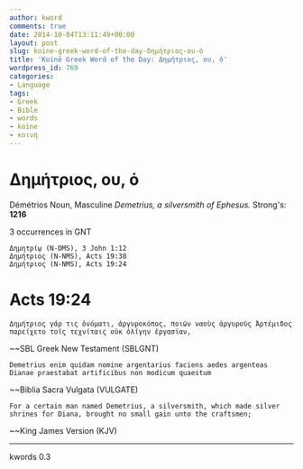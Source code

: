 ```yaml
---
author: kword
comments: true
date: 2014-10-04T13:11:49+00:00
layout: post
slug: koine-greek-word-of-the-day-δημήτριος-ου-ὁ
title: 'Koinē Greek Word of the Day: Δημήτριος, ου, ὁ'
wordpress_id: 769
categories:
- Language
tags:
- Greek
- Bible
- words
- koine
- κοινή
---
```


# Δημήτριος, ου, ὁ

Démétrios
Noun, Masculine
*Demetrius, a silversmith of Ephesus.*
Strong's: **1216**

3 occurrences in GNT

```text
Δημητρίῳ (N-DMS), 3 John 1:12
Δημήτριος (N-NMS), Acts 19:38
Δημήτριος (N-NMS), Acts 19:24
```

# Acts 19:24

```text
Δημήτριος γάρ τις ὀνόματι, ἀργυροκόπος, ποιῶν ναοὺς ἀργυροῦς Ἀρτέμιδος παρείχετο τοῖς τεχνίταις οὐκ ὀλίγην ἐργασίαν,
```
~~SBL Greek New Testament (SBLGNT)

```text
Demetrius enim quidam nomine argentarius faciens aedes argenteas Dianae praestabat artificibus non modicum quaestum
```
~~Biblia Sacra Vulgata (VULGATE)

```text
For a certain man named Demetrius, a silversmith, which made silver shrines for Diana, brought no small gain unto the craftsmen;
```
~~King James Version (KJV)

* * *
kwords 0.3
